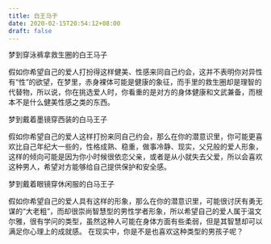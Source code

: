 ```yaml
---
title: 白王马子
date: 2020-02-15T20:54:12+08:00
draft: false
---
```


梦到穿泳裤拿救生圈的白王马子


假如你希望自己的爱人打扮得这样健美、性感来同自己约会，这并不表明你对异性有“性”的欲望，在梦里，赤身裸体可能是健康的象征，而手里的救生圈却是理智的代替物，所以说，你在挑选爱人时，你看重的是对方的身体健康和文武兼备，而根本不是什么健美性感之类的东西。



梦到戴着墨镜穿西装的白马王子


假如你希望自己的爱人这样打扮来同自己约会，那么在你的潜意识里，你可能更喜欢比自己年纪大一些的，性格成熟、稳重，做事冷静、现实，父兄般的爱人形象，这样的倾向可能是因为你小时候很依恋父亲，或者是从小就失去父爱，所以会喜欢这种男人，希望对方能够给自己提供保护和安全感。



梦到戴着眼镜穿休闲服的白马王子


假如你希望自己的爱人具有这样的形象，那么在你的潜意识里，可能很讨厌有勇无谋的“大老粗”，而却很崇尚智慧型的男性学者形象，所以希望自己的爱人属于温文尔雅，很有学问的类型，虽然这种人可能在身体方面有些柔弱，但是其智慧却可以满足你心理上的成就感。
在现实中，你是不是也喜欢这种类型的男孩子呢？